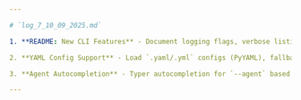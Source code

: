 ```yaml
---

# `log_7_10_09_2025.md`

1. **README: New CLI Features** - Document logging flags, verbose listing, import errors, and `new-agent` usage.

2. **YAML Config Support** - Load `.yaml/.yml` configs (PyYAML), fallback to JSON; include tests.

3. **Agent Autocompletion** - Typer autocompletion for `--agent` based on `AGENT_REGISTRY`; add test.

---
```


